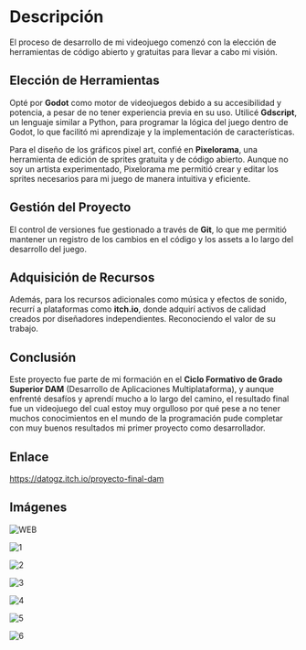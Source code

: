 # Descripción

El proceso de desarrollo de mi videojuego comenzó con la elección de herramientas de código abierto y gratuitas para llevar a cabo mi visión. 

## Elección de Herramientas
Opté por **Godot** como motor de videojuegos debido a su accesibilidad y potencia, a pesar de no tener experiencia previa en su uso. Utilicé **Gdscript**, un lenguaje similar a Python, para programar la lógica del juego dentro de Godot, lo que facilitó mi aprendizaje y la implementación de características.

Para el diseño de los gráficos pixel art, confié en **Pixelorama**, una herramienta de edición de sprites gratuita y de código abierto. Aunque no soy un artista experimentado, Pixelorama me permitió crear y editar los sprites necesarios para mi juego de manera intuitiva y eficiente.

## Gestión del Proyecto
El control de versiones fue gestionado a través de **Git**, lo que me permitió mantener un registro de los cambios en el código y los assets a lo largo del desarrollo del juego.

## Adquisición de Recursos
Además, para los recursos adicionales como música y efectos de sonido, recurrí a plataformas como **itch.io**, donde adquirí activos de calidad creados por diseñadores independientes. Reconociendo el valor de su trabajo.

## Conclusión
Este proyecto fue parte de mi formación en el **Ciclo Formativo de Grado Superior DAM** (Desarrollo de Aplicaciones Multiplataforma), y aunque enfrenté desafíos y aprendí mucho a lo largo del camino, el resultado final fue un videojuego del cual estoy muy orgulloso por qué pese a no tener muchos conocimientos en el mundo de la programación pude completar con muy buenos resultados mi primer proyecto como desarrollador.

## Enlace 
https://datogz.itch.io/proyecto-final-dam

## Imágenes

![WEB]()

![1]()

![2]()

![3]()

![4]()

![5]()

![6]()
